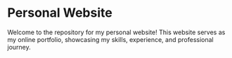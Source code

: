 # Personal Website

Welcome to the repository for my personal website! This website serves as my online portfolio, showcasing my skills, experience, and professional journey.
